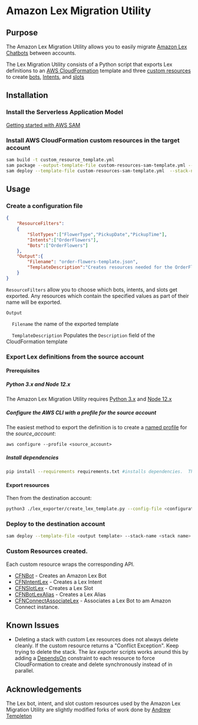 # Amazon Lex Migration Utility

## Purpose

The Amazon Lex Migration Utility allows you to easily migrate [Amazon Lex Chatbots](https://aws.amazon.com/lex/) between accounts.

The Lex Migration Utility consists of a Python script that exports Lex definitions to an [AWS CloudFormation](https://aws.amazon.com/cloudformation/) template and three [custom resources](https://docs.aws.amazon.com/AWSCloudFormation/latest/UserGuide/template-custom-resources.html) to create [bots](https://github.com/andrew-templeton/cfn-lex-bot), [Intents](https://github.com/andrew-templeton/cfn-lex-intent), and [slots](https://github.com/andrew-templeton/cfn-lex-slot-type)

## Installation

### Install the Serverless Application Model

[Getting started with AWS SAM](https://docs.aws.amazon.com/serverless-application-model/latest/developerguide/serverless-getting-started.html)

### Install AWS CloudFormation custom resources in the target account

``` bash
sam build -t custom_resource_template.yml  
sam package --output-template-file custom-resources-sam-template.yml --resolve-s3
sam deploy --template-file custom-resources-sam-template.yml  --stack-name lex-custom-resources --capabilities "CAPABILITY_NAMED_IAM"
```

## Usage

### Create a configuration file

```json
{
    "ResourceFilters":
    {
        "SlotTypes":["FlowerType","PickupDate","PickupTime"],
        "Intents":["OrderFlowers"],
        "Bots":["OrderFlowers"]
    },
    "Output":{
        "Filename": "order-flowers-template.json",
        "TemplateDescription":"Creates resources needed for the OrderFlowers Sample "
    }
}
```

`ResourceFilters` allow you to choose which bots, intents, and slots get exported.  Any resources which contain the specified values as part of their name will be exported.

`Output`

&nbsp;&nbsp;&nbsp;&nbsp;`Filename` the name of the exported template

&nbsp;&nbsp;&nbsp;&nbsp;`TemplateDescription` Populates the `Description` field of the CloudFormation template

### Export Lex definitions from the source account

#### Prerequisites

##### Python 3.x and Node 12.x

The Amazon Lex Migration Utility requires [Python 3.x](https://www.python.org/downloads/) and [Node 12.x](https://nodejs.org/en/download/)


##### Configure the AWS CLI with a profile for the source account

The easiest method to export the definition is to create a [named profile](https://docs.aws.amazon.com/cli/latest/userguide/cli-configure-profiles.html) for the *source_account*:

`aws configure --profile <source_account>`

##### Install dependencies

```bash
pip install --requirements requirements.txt #installs dependencies.  This only needs to be run the first time.
```

#### Export resources

Then from the destination account:

```bash
python3 ./lex_exporter/create_lex_template.py --config-file <configuration file>  [--profile <source account>]
```

### Deploy to the destination account

```bash
sam deploy --template-file <output template> --stack-name <stack name> --resolve-s3 --capabilities "CAPABILITY_NAMED_IAM"
```

### Custom Resources created.

Each custom resource wraps the corresponding API.  

- [CFNBot](https://docs.aws.amazon.com/cli/latest/reference/lex-models/put-bot.html) - Creates an Amazon Lex Bot
- [CFNIntentLex](https://docs.aws.amazon.com/cli/latest/reference/lex-models/put-intent.html) - Creates a Lex Intent
- [CFNSlotLex](https://docs.aws.amazon.com/cli/latest/reference/lex-models/put-slot-type.html) - Creates a Lex Slot
- [CFNBotLexAlias](https://docs.aws.amazon.com/cli/latest/reference/lex-models/put-bot-alias.html) - Creates a Lex Alias
- [CFNConnectAssociateLex](https://docs.aws.amazon.com/cli/latest/reference/connect/associate-lex-bot.html) - Associates a Lex Bot to am Amazon Connect instance.

## Known Issues

- Deleting a stack with custom Lex resources does not always delete cleanly. If the custom resource returns a "Conflict Exception". Keep trying to delete the stack.
The *lex exporter* scripts works around this by adding a [DependsOn](https://docs.aws.amazon.com/AWSCloudFormation/latest/UserGuide/aws-attribute-dependson.html) constraint to each resource to force CloudFormation to create and delete synchronously instead of in parallel.


## Acknowledgements

The Lex bot, intent, and slot custom resources used by the Amazon Lex Migration Utility are slightly modified forks of work done by [Andrew Templeton](https://github.com/andrew-templeton)
